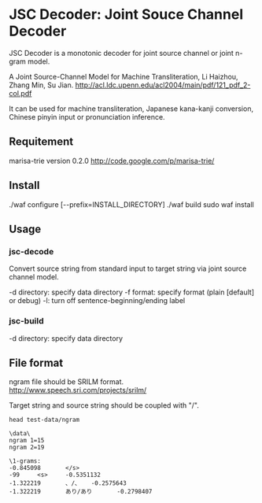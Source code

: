 JSC Decoder: Joint Souce Channel Decoder
===

JSC Decoder is a monotonic decoder for joint source channel or joint n-gram model.

A Joint Source-Channel Model for Machine Transliteration, Li Haizhou, Zhang Min, Su Jian.
http://acl.ldc.upenn.edu/acl2004/main/pdf/121_pdf_2-col.pdf

It can be used for machine transliteration, Japanese kana-kanji conversion, Chinese pinyin input or pronunciation inference.

Requitement
---

marisa-trie version 0.2.0
http://code.google.com/p/marisa-trie/

Install
---

./waf configure [--prefix=INSTALL_DIRECTORY]
./waf build
sudo waf install

Usage
---

### jsc-decode
Convert source string from standard input to target string via joint source channel model.

-d directory: specify data directory
-f format: specify format (plain [default] or debug)
-l: turn off sentence-beginning/ending label

### jsc-build
-d directory: specify data directory

File format
---

ngram file should be SRILM format.
http://www.speech.sri.com/projects/srilm/

Target string and source string should be coupled with "/".

    head test-data/ngram

    \data\
    ngram 1=15
    ngram 2=19

    \1-grams:
    -0.845098       </s>
    -99     <s>     -0.5351132
    -1.322219       、/、   -0.2575643
    -1.322219       あり/あり       -0.2798407

